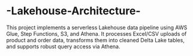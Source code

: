 # -Lakehouse-Architecture-
This project implements a serverless Lakehouse data pipeline using AWS Glue, Step Functions, S3, and Athena. It processes Excel/CSV uploads of product and order data, transforms them into cleaned Delta Lake tables, and supports robust query access via Athena.
